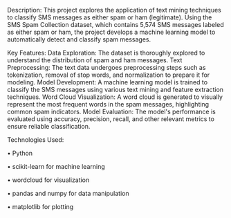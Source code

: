 Description:
This project explores the application of text mining techniques to classify SMS messages as either spam or ham (legitimate). Using the SMS Spam Collection dataset, which contains 5,574 SMS messages labeled as either spam or ham, the project develops a machine learning model to automatically detect and classify spam messages.

Key Features:
Data Exploration: The dataset is thoroughly explored to understand the distribution of spam and ham messages.
Text Preprocessing: The text data undergoes preprocessing steps such as tokenization, removal of stop words, and normalization to prepare it for modeling.
Model Development: A machine learning model is trained to classify the SMS messages using various text mining and feature extraction techniques.
Word Cloud Visualization: A word cloud is generated to visually represent the most frequent words in the spam messages, highlighting common spam indicators.
Model Evaluation: The model's performance is evaluated using accuracy, precision, recall, and other relevant metrics to ensure reliable classification.

Technologies Used:

•	Python

•	scikit-learn for machine learning

•	wordcloud for visualization

•	pandas and numpy for data manipulation

•	matplotlib for plotting

